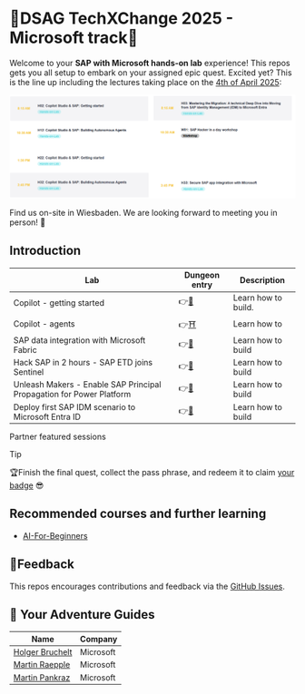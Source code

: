 # 🌌DSAG TechXChange 2025 - Microsoft track📎

Welcome to your **SAP with Microsoft hands-on lab** experience! This repos gets you all setup to embark on your assigned epic quest. Excited yet? This is the line up including the lectures taking place on the [4th of April 2025](https://dsag.de/events/techxchange25/):

![Epic Quests](./img/agenda.png)

Find us on-site in Wiesbaden. We are looking forward to meeting you in person! 🤝

## Introduction

| Lab             | Dungeon entry  | Description |
| ---------------- | -------- | -------- |
| Copilot - getting started | 👉[🏰](./1-copilot-getting-started/README.md) | Learn how to build. |
| Copilot - agents | 👉[⛩️](./2-copilot-agents/README.md) | Learn how to |
| SAP data integration with Microsoft Fabric | 👉[🧙](./3-sap-msft-fabric-integration/README.md) | Learn how to build |
| Hack SAP in 2 hours - SAP ETD joins Sentinel | 👉[🧙](./4-sap-etd-sentinel-integration/README.md) | Learn how to build |
| Unleash Makers - Enable SAP Principal Propagation for Power Platform | 👉[🧙](./5-power-platform-sap-principal-propagation/README.md) | Learn how to build |
| Deploy first SAP IDM scenario to Microsoft Entra ID | 👉[🧙]() | Learn how to build |

Partner featured sessions []()

> [!TIP]
>🏆Finish the final quest, collect the pass phrase, and redeem it to claim [your badge](https://webhostingforconverter.z16.web.core.windows.net/claim-reward.html) 😎

## Recommended courses and further learning

* [AI-For-Beginners](https://microsoft.github.io/AI-For-Beginners/)

## 📢Feedback

This repos encourages contributions and feedback via the [GitHub Issues](https://github.com/MartinPankraz/DSAGTechXChange25/issues/new/choose).

## 🚸 Your Adventure Guides

| Name             | Company  |
| ---------------- | -------- |
| [Holger Bruchelt](https://www.linkedin.com/in/holger-bruchelt/)  | Microsoft |
| [Martin Raepple](https://www.linkedin.com/in/martinraepple/)   | Microsoft |
| [Martin Pankraz](https://www.linkedin.com/in/martin-pankraz/)   | Microsoft |
